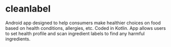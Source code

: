 # cleanlabel
Android app designed to help consumers make healthier choices on food based on health conditions, allergies, etc. Coded in Kotlin. App allows users to set health profile and scan ingredient labels to find any harmful ingredients.
